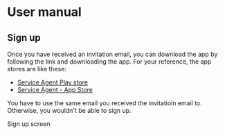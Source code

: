 # User manual

## Sign up

Once you have received an invitation email, you can download the app by following the link and downloading the app. 
For your reference, the app stores are like these:

- [Service Agent Play store](https://play.google.com/store/apps/details?id=com.navien.serviceagent)
- [Service Agent - App Store](https://apps.apple.com/gb/app/navien-service-agent/id6443465986)

You have to use the same email you received the invitatioin email to. Otherwise, you wouldn't be able to sign up.

Sign up screen
